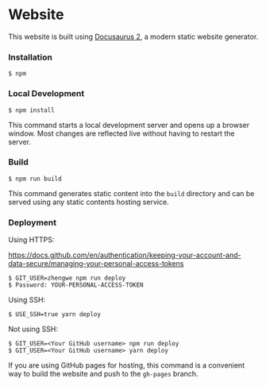 # Website

This website is built using [Docusaurus 2](https://docusaurus.io/), a modern static website generator.

### Installation

```
$ npm
```

### Local Development

```
$ npm install
```

This command starts a local development server and opens up a browser window. Most changes are reflected live without having to restart the server.

### Build

```
$ npm run build
```

This command generates static content into the `build` directory and can be served using any static contents hosting service.

### Deployment

Using HTTPS:

https://docs.github.com/en/authentication/keeping-your-account-and-data-secure/managing-your-personal-access-tokens

```
$ GIT_USER=zhengwe npm run deploy
$ Password: YOUR-PERSONAL-ACCESS-TOKEN
```

Using SSH:

```
$ USE_SSH=true yarn deploy
```

Not using SSH:

```
$ GIT_USER=<Your GitHub username> npm run deploy
$ GIT_USER=<Your GitHub username> yarn deploy
```

If you are using GitHub pages for hosting, this command is a convenient way to build the website and push to the `gh-pages` branch.